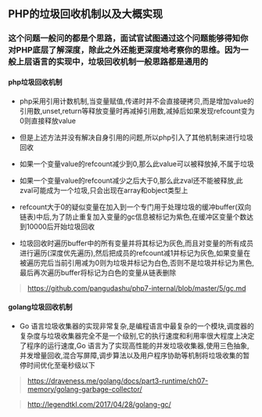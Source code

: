 ## PHP的垃圾回收机制以及大概实现

### 这个问题一般问的都是个思路，面试官试图通过这个问题能够得知你对PHP底层了解深度，除此之外还能更深度地考察你的思维。因为一般上层语言的实现中，垃圾回收机制一般思路都是通用的

#### php垃圾回收机制

* php采用引用计数机制,当变量赋值,传递时并不会直接硬拷贝,而是增加value的引用数,unset,return等释放变量时再减掉引用数,减掉后如果发现refcount变为0则直接释放value

* 但是上述方法并没有解决自身引用的问题,所以php引入了其他机制来进行垃圾回收

* 如果一个变量value的refcount减少到0,那么此value可以被释放掉,不属于垃圾

* 如果一个变量value的refcount减少之后大于0,那么此zval还不能被释放,此zval可能成为一个垃圾,只会出现在array和object类型上

* refcount大于0的疑似变量在加入到一个专门用于处理垃圾的缓冲buffer(双向链表)中后,为了防止重复加入变量的gc信息被标记为紫色,在缓冲区变量个数达到10000后开始垃圾回收

* 垃圾回收时遍历buffer中的所有变量并将其标记为灰色,而且对变量的所有成员进行遍历(深度优先遍历),然后把成员的refcount减1并标记为灰色,如果变量在被遍历完后当前引用减为0则为垃圾并标记为白色,否则不是垃圾并标记为黑色,最后再次遍历buffer将标记为白色的变量从链表删除

> https://github.com/pangudashu/php7-internal/blob/master/5/gc.md

#### golang垃圾回收机制

* Go 语言垃圾收集器的实现非常复杂,是编程语言中最复杂的一个模块,调度器的复杂度与垃圾收集器完全不是一个级别,它的执行速度和利用率很大程度上决定了程序的运行速度,Go 语言为了实现高性能的并发垃圾收集器,使用三色抽象,并发增量回收,混合写屏障,调步算法以及用户程序协助等机制将垃圾收集的暂停时间优化至毫秒级以下

> https://draveness.me/golang/docs/part3-runtime/ch07-memory/golang-garbage-collector/

> http://legendtkl.com/2017/04/28/golang-gc/


